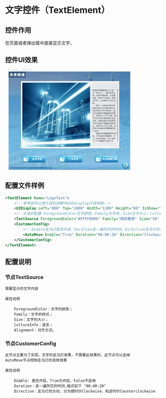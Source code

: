 # 文字控件（TextElement）

## 控件作用

在页面或者弹出框中直接显示文字。

## 控件UI效果

![Placeholder](../images/TextElement.png)

## 配置文件样例

```xml
<TextElement Name="LogoText">
    <!--参考控件公用片段的讲解中UIDdisplay片段讲解-->
    <UIDisplay Left="800" Top="1000" Width="1100" Height="80" IsShow="True"  ZIndex="1" UsePercent="False"/>
    <!--文本的配置 ForegroundColor文字颜色，Family为字体，Size文字大小，CultureInfo语言，Alignment对齐方式, LineHeight每行的高度，VerticalAlignment垂直方向上的对齐方式-->
    <TextSource ForegroundColor="#FFFF0000" Family="微软雅黑" Size="50" CultureInfo="zh-CN" Alignment="Center" LineHeight="80" VerticalAlignment="Top">这里就是你放文字的地方</TextSource>
    <CustomerConfig>
        <!--Enable走马灯是否开启，Duration走一遍所花的时间，Direction走马灯的方向，分为顺时针Clockwise，和逆时针Counterclockwise-->
        <AutoMove Enable="True" Duration="00:00:20" Direction="Clockwise"/>
    </CustomerConfig>
</TextElement>
```
## 配置说明

### 节点TextSource

    需要显示的文字内容
    
    属性说明
    
        ForegroundColor：文字的颜色；
        Family：文字的样式；
        Size：文字的大小；
        CultureInfo：语言；
        Alignment：对齐方式。

### 节点CustomerConfig

    此节点主要为了实现，文字的走马灯效果，不需要此效果的，此节点可以去掉
    AutoMove节点控制走马灯的具体效果
    
    属性说明
    
        Enable: 是否开启，True为开启，False不启用
        Duration：走一遍所花的时间,格式如下 "00:00:20" 
        Direction：走马灯的方向，分为顺时针Clockwise，和逆时针Counterclockwise

